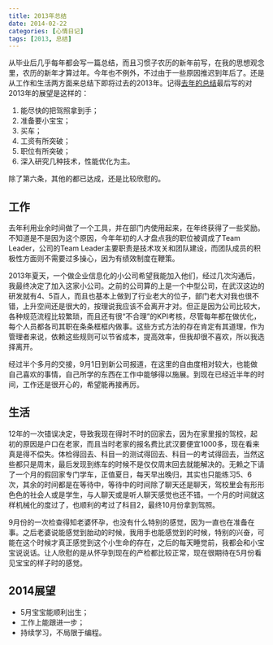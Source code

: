 ```yaml
---
title: 2013年总结
date: 2014-02-22
categories: [心情日记]
tags: [2013, 总结]
---
```


从毕业后几乎每年都会写一篇总结，而且习惯子农历的新年前写，在我的思想观念里，农历的新年才算过年。今年也不例外，不过由于一些原因推迟到年后了。还是从工作和生活两方面来总结下即将过去的2013年。记得[去年的总结](http://blog.fwhyy.com/2013/01/2012-year-summary/)最后写的对2013年的展望是这样的：

1. 能尽快的把驾照拿到手；
2. 准备要小宝宝；
3. 买车；
4. 工资有所突破；
5. 职位有所突破；
6. 深入研究几种技术，性能优化为主。

除了第六条，其他的都已达成，还是比较欣慰的。

## 工作

去年利用业余时间做了一个工具，并在部门内使用起来，在年终获得了一些奖励。不知道是不是因为这个原因，今年年初的人才盘点我的职位被调成了Team Leader，公司的Team Leader主要职责是技术攻关和团队建设，而团队成员的积极性方面则不需要过多操心，因为有绩效制度在鞭策。

2013年夏天，一个做企业信息化的小公司希望我能加入他们，经过几次沟通后，我最终决定了加入这家小公司。之前的公司算的上是一个中型公司，在武汉这边的 研发就有4、5百人，而且也基本上做到了行业老大的位子，部门老大对我也很不错，上升空间还是很大的，按理说我应该不会离开才对。但正是因为公司比较大，各种规范流程比较繁琐，而且还有很“不合理”的KPI考核，尽管每年都在做优化，每个人员都各司其职在条条框框内做事。这些方式方法的存在肯定有其道理，作为管理者来说，依赖这些规则可以节省成本，提高效率，但我却很不喜欢，所以我选择离开。

经过半个多月的交接，9月1日到新公司报道，在这里的自由度相对较大，也能做自己喜欢的事情，自己所学的东西在工作中能够得以施展。到现在已经近半年的时间，工作还是很开心的，希望能再接再厉。

## 生活

12年的一次错误决定，导致我现在得时不时的回家去，因为在家里报的驾校，起初的原因是户口在老家，而且当时老家的报名费比武汉要便宜1000多，现在看来真是得不偿失。体检得回去、科目一的测试得回去、科目一的考试得回去，当然这些都只是周末，最后发现到练车的时候不是仅仅周末回去就能解决的。无赖之下请了一个月的假回家专门学车，正值夏日，每天早出晚归，其实也只能练习5、6次，其余的时间都是在等待中，等待中的时间除了聊天还是聊天，驾校里会有形形色色的社会人或是学生，与人聊天或是听人聊天感觉也还不错。一个月的时间就这样机械化的度过了，也顺利的考过了科目2，最终10月份拿到驾照。

9月份的一次检查得知老婆怀孕，也没有什么特别的感觉，因为一直也在准备在事。之后老婆说能感觉到胎动的时候，我用手也能感觉到的时候，特别的兴奋，可能在这个时候才真正感觉到这个小生命的存在，之后的每天睡觉前，我都会和小宝宝说说话。让人欣慰的是从怀孕到现在的产检都比较正常，现在很期待在5月份看见宝宝的样子时的感觉。

## 2014展望

* 5月宝宝能顺利出生；
* 工作上能跟进一步；
* 持续学习，不局限于编程。

